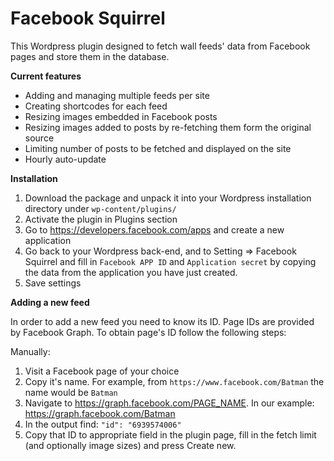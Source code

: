 Facebook Squirrel
====

This Wordpress plugin designed to fetch wall feeds' data from Facebook pages and store them in the database.

**Current features**
- Adding and managing multiple feeds per site
- Creating shortcodes for each feed
- Resizing images embedded in Facebook posts
- Resizing images added to posts by re-fetching them form the original source
- Limiting number of posts to be fetched and displayed on the site
- Hourly auto-update
 

**Installation**

1. Download the package and unpack it into your Wordpress installation directory under
`wp-content/plugins/`
2. Activate the plugin in Plugins section
3. Go to https://developers.facebook.com/apps and create a new application
4. Go back to your Wordpress back-end, and to Setting => Facebook Squirrel and fill in `Facebook APP ID` and `Application secret` by copying the data from the application you have just created.
5. Save settings
 
**Adding a new feed**

In order to add a new feed you need to know its ID. Page IDs are provided by Facebook Graph. To obtain page's ID follow the following steps:

Manually:
1. Visit a Facebook page of your choice
2. Copy it's name. For example, from `https://www.facebook.com/Batman` the name would be `Batman`
3. Navigate to https://graph.facebook.com/PAGE_NAME. In our example: https://graph.facebook.com/Batman
4. In the output find: `"id": "6939574006"`
5. Copy that ID to appropriate field in the plugin page, fill in the fetch limit (and optionally image sizes) and press Create new.
